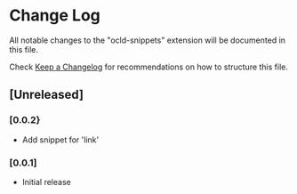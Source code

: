 # Change Log

All notable changes to the "ocld-snippets" extension will be documented in this file.

Check [Keep a Changelog](http://keepachangelog.com/) for recommendations on how to structure this file.

## [Unreleased]

### [0.0.2}

- Add snippet for 'link'

### [0.0.1]

- Initial release
